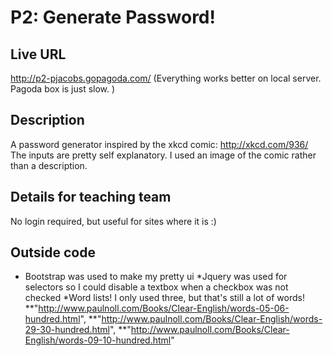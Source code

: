 # P2: Generate Password!

## Live URL
http://p2-pjacobs.gopagoda.com/
(Everything works better on local server. Pagoda box is just slow. )

## Description
A password generator inspired by the xkcd comic: http://xkcd.com/936/
The inputs are pretty self explanatory. I used an image of the comic rather than a description.

## Details for teaching team
No login required, but useful for sites where it is :)

## Outside code
* Bootstrap was used to make my pretty ui
*Jquery was used for selectors so I could disable a textbox when a checkbox was not checked
*Word lists! I only used three, but that's still a lot of words!
**"http://www.paulnoll.com/Books/Clear-English/words-05-06-hundred.html",
**"http://www.paulnoll.com/Books/Clear-English/words-29-30-hundred.html", 
**"http://www.paulnoll.com/Books/Clear-English/words-09-10-hundred.html" 

